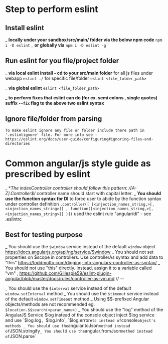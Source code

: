 # Step to perform eslint

##  Install eslint 
  _ **locally under your sandbox/src/main/ folder via the below npm code**
    `npm i -D eslint`
  _ **or globally via**
    `npm i -D eslint -g`

##  Run eslint for you file/project folder
  _ **via local eslint install - cd to your src/main folder**
    for all js files under webapp
      `eslint ./`
    for specific file/folder
    `eslint <file_folder_path>`

  _ **via global eslint**
    `eslint <file_folder_path>`

  _ **to perform fixes that eslint can do (for ex. semi colons , single quotes) suffix `--fix` flag to the above two eslint syntax**

##  Ignore file/folder from parsing
    To make eslint ignore any file or folder include there path in '.eslintignore' file. For more info see - https://eslint.org/docs/user-guide/configuring#ignoring-files-and-directories


# Common angular/js style guide as prescribed by eslint 

_ **The indexController controller should follow this pattern: /[A-Z].*Controller$/**
      controller name should start with capital letter.
_ **You should use the function syntax for DI**
    to force user to abide by the function syntax under controller definition `.controller([ [<injection_names_string,>[, <injection_names_string>]] , function([<injection_names_string,>[, <injection_names_string>]] )])`
    used the eslint rule "angular/di" - see .eslintrc

##  Best for testing purpose
_ You should use the `$window` service instead of the default `window` object https://docs.angularjs.org/api/ng/service/$window
_ You should not set properties on $scope in controllers. Use controllerAs syntax and add data to "this" https://toddmotto.com/digging-into-angulars-controller-as-syntax/ 
_ You should not use "this" directly. Instead, assign it to a variable called "vm" ,  https://github.com/Gillespie59/eslint-plugin-angular/blob/master/docs/rules/controller-as-vm.md
  // --

_  You should use the `$interval` service instead of the default `window.setInterval` method 
_  You should use the `$timeout` service instead of the default `window.setTimeout` method
_  Using $$-prefixed Angular objects/methods are not recommended 
      eg. ` $location.$$search(<paran_name>) `
_ You should use the "log" method of the AngularJS Service $log instead of the console object 
      inject $log service and use `$log.log`, `$log.info`, `$log.error` etc instead of `console` object's methods
_ You should use the `angular.toJson` method instead of `JSON.stringify`
_ You should use the `angular.fromJson` method instead of `JSON.parse`

